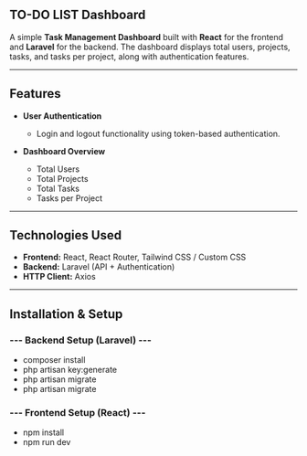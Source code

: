 ## TO-DO LIST Dashboard

A simple **Task Management Dashboard** built with **React** for the frontend and **Laravel** for the backend. The dashboard displays total users, projects, tasks, and tasks per project, along with authentication features.

---

## Features

- **User Authentication**  
  - Login and logout functionality using token-based authentication.
  
- **Dashboard Overview**  
  - Total Users  
  - Total Projects  
  - Total Tasks  
  - Tasks per Project
  
---

## Technologies Used

- **Frontend:** React, React Router, Tailwind CSS / Custom CSS  
- **Backend:** Laravel (API + Authentication)  
- **HTTP Client:** Axios  

---

## Installation & Setup


### --- Backend Setup (Laravel) ---
  - composer install
  - php artisan key:generate 
  - php artisan migrate 
  - php artisan migrate


### --- Frontend Setup (React) ---
  - npm install
  - npm run dev





